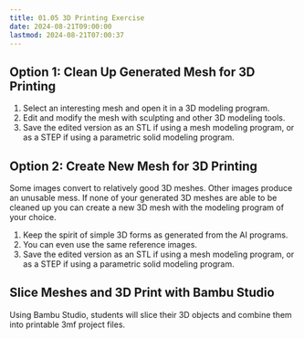 ```yaml
---
title: 01.05 3D Printing Exercise
date: 2024-08-21T09:00:00
lastmod: 2024-08-21T07:00:37
---
```


## Option 1: Clean Up Generated Mesh for 3D Printing

1. Select an interesting mesh and open it in a 3D modeling program.
2. Edit and modify the mesh with sculpting and other 3D modeling tools.
3. Save the edited version as an STL if using a mesh modeling program, or as a STEP if using a parametric solid modeling program.

## Option 2: Create New Mesh for 3D Printing

Some images convert to relatively good 3D meshes. Other images produce an unusable mess. If none of your generated 3D meshes are able to be cleaned up you can create a new 3D mesh with the modeling program of your choice.

1. Keep the spirit of simple 3D forms as generated from the AI programs.
2. You can even use the same reference images.
3. Save the edited version as an STL if using a mesh modeling program, or as a STEP if using a parametric solid modeling program.

## Slice Meshes and 3D Print with Bambu Studio

Using Bambu Studio, students will slice their 3D objects and combine them into printable 3mf project files.
